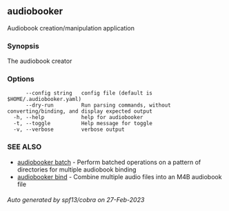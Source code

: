 ## audiobooker

Audiobook creation/manipulation application

### Synopsis

The audiobook creator

### Options

```
      --config string   config file (default is $HOME/.audiobooker.yaml)
      --dry-run         Run parsing commands, without converting/binding, and display expected output
  -h, --help            help for audiobooker
  -t, --toggle          Help message for toggle
  -v, --verbose         verbose output
```

### SEE ALSO

* [audiobooker batch](audiobooker_batch.md)	 - Perform batched operations on a pattern of directories for multiple audiobook binding
* [audiobooker bind](audiobooker_bind.md)	 - Combine multiple audio files into an M4B audiobook file

###### Auto generated by spf13/cobra on 27-Feb-2023
